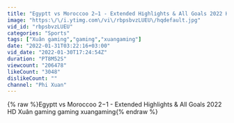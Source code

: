 ```yaml
---
title: "Egyptt vs Moroccoo 2−1 - Extеndеd Hіghlіghts & All Gоals 2022 HD"
image: "https:\/\/i.ytimg.com\/vi\/rbpsbvzLUEU\/hqdefault.jpg"
vid_id: "rbpsbvzLUEU"
categories: "Sports"
tags: ["Xuân gaming","gaming","xuangaming"]
date: "2022-01-31T03:22:16+03:00"
vid_date: "2022-01-30T17:24:54Z"
duration: "PT8M52S"
viewcount: "206478"
likeCount: "3048"
dislikeCount: ""
channel: "Phi Xuan"
---
```

{% raw %}Egyptt vs Moroccoo 2−1 - Extеndеd Hіghlіghts & All Gоals 2022 HD Xuân gaming gaming xuangaming{% endraw %}
